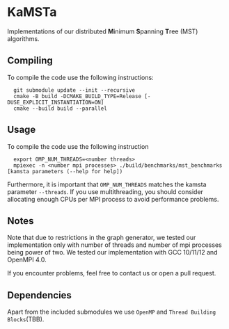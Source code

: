 # KaMSTa

Implementations of our distributed **M**inimum **S**panning **T**ree (MST) algorithms.

## Compiling

To compile the code use the following instructions:
```
  git submodule update --init --recursive
  cmake -B build -DCMAKE_BUILD_TYPE=Release [-DUSE_EXPLICIT_INSTANTIATION=ON]
  cmake --build build --parallel
```

## Usage

To compile the code use the following instruction
```
  export OMP_NUM_THREADS=<number threads>
  mpiexec -n <number mpi processes> ./build/benchmarks/mst_benchmarks [kamsta parameters (--help for help])
```

Furthermore, it is important that `OMP_NUM_THREADS` matches the kamsta parameter `--threads`.
If you use multithreading, you should consider allocating enough CPUs per MPI process to avoid performance problems.

## Notes
Note that due to restrictions in the graph generator, we tested our implementation only with number of threads and number of mpi processes being power of two.
We tested our implementation with GCC 10/11/12 and OpenMPI 4.0.

If you encounter problems, feel free to contact us or open a pull request.

## Dependencies
Apart from the included submodules we use `OpenMP` and `Thread Building Blocks`(TBB).
